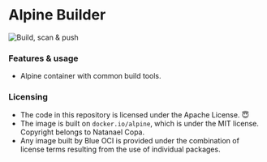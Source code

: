 # Alpine Builder

![Build, scan & push](https://github.com/Polarix-Containers/alpine-builder/actions/workflows/build.yml/badge.svg)

### Features & usage
- Alpine container with common build tools.

### Licensing
- The code in this repository is licensed under the Apache License. 😇
- The image is built on `docker.io/alpine`, which is under the MIT license. Copyright belongs to Natanael Copa.
- Any image built by Blue OCI is provided under the combination of license terms resulting from the use of individual packages.
